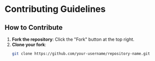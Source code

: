 
# Contributing Guidelines


## How to Contribute

1. **Fork the repository**: Click the "Fork" button at the top right.
2. **Clone your fork**:  
   ```sh
   git clone https://github.com/your-username/repository-name.git
